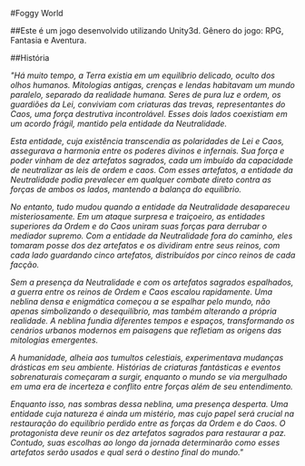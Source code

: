 #Foggy World

##Este é um jogo desenvolvido utilizando Unity3d.
Gênero do jogo: RPG, Fantasia e Aventura.

##História

<i>"Há muito tempo, a Terra existia em um equilíbrio delicado, oculto dos olhos humanos. Mitologias antigas, crenças e lendas habitavam um mundo paralelo, separado da realidade humana. Seres de pura luz e ordem, os guardiões da Lei, conviviam com criaturas das trevas, representantes do Caos, uma força destrutiva incontrolável. Esses dois lados coexistiam em um acordo frágil, mantido pela entidade da Neutralidade.

Esta entidade, cuja existência transcendia as polaridades de Lei e Caos, assegurava a harmonia entre os poderes divinos e infernais. Sua força e poder vinham de dez artefatos sagrados, cada um imbuído da capacidade de neutralizar as leis de ordem e caos. Com esses artefatos, a entidade da Neutralidade podia prevalecer em qualquer combate direto contra as forças de ambos os lados, mantendo a balança do equilíbrio.

No entanto, tudo mudou quando a entidade da Neutralidade desapareceu misteriosamente. Em um ataque surpresa e traiçoeiro, as entidades superiores da Ordem e do Caos uniram suas forças para derrubar o mediador supremo. Com a entidade da Neutralidade fora do caminho, eles tomaram posse dos dez artefatos e os dividiram entre seus reinos, com cada lado guardando cinco artefatos, distribuídos por cinco reinos de cada facção.

Sem a presença da Neutralidade e com os artefatos sagrados espalhados, a guerra entre os reinos de Ordem e Caos escalou rapidamente. Uma neblina densa e enigmática começou a se espalhar pelo mundo, não apenas simbolizando o desequilíbrio, mas também alterando a própria realidade. A neblina fundia diferentes tempos e espaços, transformando os cenários urbanos modernos em paisagens que refletiam as origens das mitologias emergentes.

A humanidade, alheia aos tumultos celestiais, experimentava mudanças drásticas em seu ambiente. Histórias de criaturas fantásticas e eventos sobrenaturais começaram a surgir, enquanto o mundo se via mergulhado em uma era de incerteza e conflito entre forças além de seu entendimento.

Enquanto isso, nas sombras dessa neblina, uma presença desperta. Uma entidade cuja natureza é ainda um mistério, mas cujo papel será crucial na restauração do equilíbrio perdido entre as forças da Ordem e do Caos. O protagonista deve reunir os dez artefatos sagrados para restaurar a paz. Contudo, suas escolhas ao longo da jornada determinarão como esses artefatos serão usados e qual será o destino final do mundo."</i>
